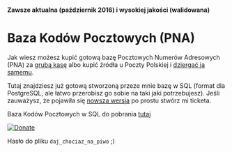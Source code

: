 #### Zawsze aktualna (październik 2016) i wysokiej jakości (walidowana) 
# Baza Kodów Pocztowych (PNA)

Jak wiesz możesz kupić gotową bazę Pocztowych Numerów Adresowych (PNA) za [grubą kasę](http://www.bazakodowpocztowych.pl/) albo kupić źródła u Poczty Polskiej i [dziergać ją samemu](https://www.poczta-polska.pl/spis-pna/).

Tutaj znajdziesz już gotową stworzoną przeze mnie bazę w SQL (format dla PostgreSQL, ale łatwo przerobisz go sobie na taki jaki potrzebujesz).
Jeśli zauważysz, że pojawiła się [nowsza wersja](https://www.poczta-polska.pl/hermes/uploads/2013/11/spispna.pdf) po prostu stwórz mi ticketa.

Baza Kodów Pocztowych w SQL do pobrania [tutaj](https://raw.githubusercontent.com/eximius313/spisPNA.sql/master/kody_pocztowe.sql.zip)

[![Donate](https://www.paypal.com/en_GB/i/btn/btn_donateCC_LG.gif)](https://www.paypal.com/cgi-bin/webscr?cmd=_s-xclick&hosted_button_id=WVEFMJ5Z4QRPJ)

Hasło do pliku ```daj_chociaz_na_piwo``` ;)
